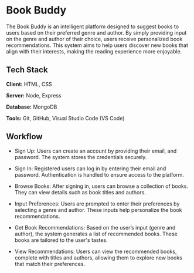
# Book Buddy

The Book Buddy is an intelligent platform designed to suggest books to users based on their preferred genre and author. By simply providing input on the genre and author of their choice, users receive personalized book recommendations. This system aims to help users discover new books that align with their interests, making the reading experience more enjoyable.


## Tech Stack

**Client:** HTML, CSS

**Server:** Node, Express

**Database:** MongoDB

**Tools:** Git, GitHub, Visual Studio Code (VS Code)


## Workflow

- Sign Up: Users can create an account by providing their email, and password. The system stores the credentials securely.

- Sign In: Registered users can log in by entering their email and password. Authentication is handled to ensure access to the platform.

- Browse Books: After signing in, users can browse a collection of books. They can view details such as book titles and authors.

- Input Preferences: Users are prompted to enter their preferences by selecting a genre and author. These inputs help personalize the book recommendations.

- Get Book Recommendations: Based on the user’s input (genre and author), the system generates a list of recommended books. These books are tailored to the user's tastes.

- View Recommendations: Users can view the recommended books, complete with titles and authors, allowing them to explore new books that match their preferences.
